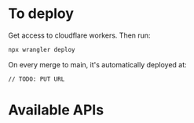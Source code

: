 # To deploy

Get access to cloudflare workers. Then run:

```bash
npx wrangler deploy
```

On every merge to main, it's automatically deployed at:

```
// TODO: PUT URL
```

# Available APIs
